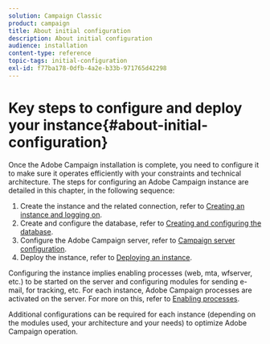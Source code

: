```yaml
---
solution: Campaign Classic
product: campaign
title: About initial configuration
description: About initial configuration
audience: installation
content-type: reference
topic-tags: initial-configuration
exl-id: f77ba178-0dfb-4a2e-b33b-971765d42298
---
```

# Key steps to configure and deploy your instance{#about-initial-configuration}

Once the Adobe Campaign installation is complete, you need to configure it to make sure it operates efficiently with your constraints and technical architecture. The steps for configuring an Adobe Campaign instance are detailed in this chapter, in the following sequence:

1. Create the instance and the related connection, refer to [Creating an instance and logging on](../../installation/using/creating-an-instance-and-logging-on.md).
1. Create and configure the database, refer to [Creating and configuring the database](../../installation/using/creating-and-configuring-the-database.md).
1. Configure the Adobe Campaign server, refer to [Campaign server configuration](../../installation/using/campaign-server-configuration.md).
1. Deploy the instance, refer to [Deploying an instance](../../installation/using/deploying-an-instance.md).

Configuring the instance implies enabling processes (web, mta, wfserver, etc.) to be started on the server and configuring modules for sending e-mail, for tracking, etc. For each instance, Adobe Campaign processes are activated on the server. For more on this, refer to [Enabling processes](../../installation/using/campaign-server-configuration.md#enabling-processes).

Additional configurations can be required for each instance (depending on the modules used, your architecture and your needs) to optimize Adobe Campaign operation.
